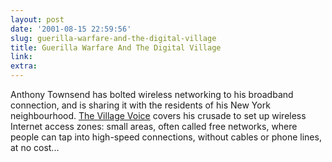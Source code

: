 ```yaml
---
layout: post
date: '2001-08-15 22:59:56'
slug: guerilla-warfare-and-the-digital-village
title: Guerilla Warfare And The Digital Village
link: 
extra: 
---
```


Anthony Townsend has bolted wireless networking to his broadband connection, and is sharing it with the residents of his New York neighbourhood. [The Village Voice](http://www.villagevoice.com/issues/0133/meyers.php) covers his crusade to set up wireless Internet access zones: small areas, often called free networks, where people can tap into high-speed connections, without cables or phone lines, at no cost... 